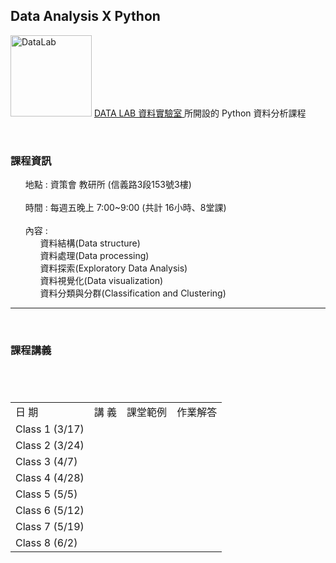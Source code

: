 <h2> Data Analysis X Python </h2> 
<img src="https://t.kfs.io/organization_resource_files/7685/10758/14063888_1080321025394014_825596358231805577_n.png" alt="DataLab" height="130" width="130">
<a href=https://www.facebook.com/dlab.taiwan/?fref=t> DATA LAB 資料實驗室 </a>所開設的 Python 資料分析課程
<br>
<p>
    <h3><b>課程資訊</b></h3>
    <ul class="task-list">
       <li>地點 : 資策會 教研所 (信義路3段153號3樓) </li>
       <li>時間 : 每週五晚上 7:00~9:00 (共計 16小時、8堂課) </li>
       <li>內容 :  <ul class="task-list">
                     <li>資料結構(Data structure)</li>
                     <li>資料處理(Data processing)</li>
                     <li>資料探索(Exploratory Data Analysis)</li>
                     <li>資料視覺化(Data visualization)</li>
                     <li>資料分類與分群(Classification and Clustering)</li>
                 </ul>
        </li>
    </ul>
</p>  
<hr size="1">
<p>
    <h3><b>課程講義</b></h3>
<table>
　<tr>
　    <td>日    期</td>
　    <td>講    義</td>
      <td>課堂範例</td>
      <td>作業解答</td>
　</tr>
　<tr>
　    <td>Class 1 (3/17)</td>
　    <td></td>
      <td></td>
      <td></td>
　</tr>
  <tr>
　    <td>Class 2 (3/24)</td>
　    <td></td>
      <td></td>
      <td></td>
　</tr>
 <tr>
　    <td>Class 3 (4/7)</td>
　    <td></td>
      <td></td>
      <td></td>
　</tr>
 <tr>
　    <td>Class 4 (4/28)</td>
　    <td></td>
      <td></td>
      <td></td>
　</tr>
 <tr>
　    <td>Class 5 (5/5)</td>
　    <td></td>
      <td></td>
      <td></td>
　</tr>
 <tr>
　    <td>Class 6 (5/12)</td>
　    <td></td>
      <td></td>
      <td></td>
　</tr>
 <tr>
　    <td>Class 7 (5/19)</td>
　    <td></td>
      <td></td>
      <td></td>
　</tr>
 <tr>
　    <td>Class 8 (6/2)</td>
　    <td></td>
      <td></td>
      <td></td>
　</tr>
</table>
</p>
